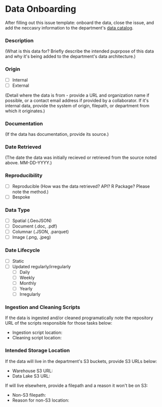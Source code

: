# Data Onboarding

After filling out this issue template: onboard the data, close the issue, and add the neccasry information to the department's [data catalog](https://gitlab.com/groups/ccao-data-science---modeling/-/wikis/Data/data_catalog.xlsx).

### Description

(What is this data for? Briefly describe the intended puprpose of this data and why it's being added to the department's data architecture.)

### Origin

- [ ] Internal
- [ ] External

(Detail where the data is from - provide a URL and organization name if possible, or a contact email address if provided by a collaborator. If it's internal data, provide the system of origin, filepath, or department from which it originates.)

### Documentation

(If the data has documentation, provide its source.)

### Date Retrieved

(The date the data was initially recieved or retrieved from the source noted above. MM-DD-YYYY.)

### Reproducibility 

- [ ] Reproducible (How was the data retrieved? API? R Package? Please note the method.)
- [ ] Bespoke

### Data Type

- [ ] Spatial (.GeoJSON)
- [ ] Document (.doc, .pdf)
- [ ] Columnar (.JSON, .parquet)
- [ ] Image (.png, .jpeg)

### Date Lifecycle

- [ ] Static
- [ ] Updated regularly/irregularly
    - [ ] Daily
    - [ ] Weekly
    - [ ] Monthly
    - [ ] Yearly
    - [ ] Irregularly

### Ingestion and Cleaning Scripts

If the data is ingested and/or cleaned programatically note the repository URL of the scripts responsible for those tasks below:

 - Ingestion script location:
 - Cleaning script location:

### Intended Storage Location

If the data will live in the department's S3 buckets, provide S3 URLs below:

- Warehouse S3 URL:
- Data Lake S3 URL:

If will live elsewhere, provide a filepath and a reason it won't be on S3:

- Non-S3 filepath:
- Reason for non-S3 location:

